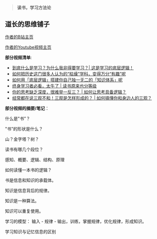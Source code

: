 > **读书，学习方法论**

## 道长的思维铺子
[作者的B站主页](https://space.bilibili.com/446630510)

[作者的Youtube视频主页](https://www.youtube.com/@%E7%A8%8B%E9%A9%BF-i5j/videos)

**部分视频清单**:

- [到底什么是学习？为什么我非得要学习？| 这是学习的底层逻辑！](https://www.bilibili.com/video/BV1GYsrefE9n/)
- [如何把历史这门很多人认为的“枯燥”学科，变得万分“有趣”呢](https://www.bilibili.com/video/BV1HM4m127uS)
- [如何用「底层逻辑」搭建你自己独一无二的「知识体系」呢](https://www.bilibili.com/video/BV13f421q72g)
- [终身学习者必看，太牛了 | 读书原来也分等级](https://www.bilibili.com/video/BV1Uppte3EGm)
- [你的思考缺乏深度，很难举一反三？ | 如何让思考具备逻辑？](https://www.bilibili.com/video/BV1F4m2YZER3)
- [经常都在说三观不和！三观是怎样形成的？ | 如何搞懂你和身边人的三观？](https://www.bilibili.com/video/BV1tTy5Y6ES4)


**部分视频的摘要/笔记**：

什么是"书”？

"书”的形状是什么？

山？金字塔？树？

读书有哪几个段位？

感知、概要、逻辑、结构、原理

如何读懂一本书的逻辑？

书是信息和知识的承载体。

知识是信息背后的规律。

知识是一种算法。

知识可以重复使用。

学习的模型： 输入 - 规律 - 输出，训练，掌握规律，优化规律，形成知识。

学习知识与记忆信息的区别